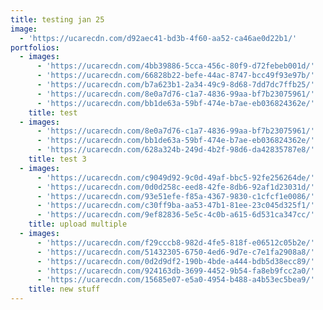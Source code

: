 ```yaml
---
title: testing jan 25
image:
  - 'https://ucarecdn.com/d92aec41-bd3b-4f60-aa52-ca46ae0d22b1/'
portfolios:
  - images:
      - 'https://ucarecdn.com/4bb39886-5cca-456c-80f9-d72febeb001d/'
      - 'https://ucarecdn.com/66828b22-befe-44ac-8747-bcc49f93e97b/'
      - 'https://ucarecdn.com/b7a623b1-2a34-49c9-8d68-7dd7dc7ffb25/'
      - 'https://ucarecdn.com/8e0a7d76-c1a7-4836-99aa-bf7b23075961/'
      - 'https://ucarecdn.com/bb1de63a-59bf-474e-b7ae-eb036824362e/'
    title: test
  - images:
      - 'https://ucarecdn.com/8e0a7d76-c1a7-4836-99aa-bf7b23075961/'
      - 'https://ucarecdn.com/bb1de63a-59bf-474e-b7ae-eb036824362e/'
      - 'https://ucarecdn.com/628a324b-249d-4b2f-98d6-da42835787e8/'
    title: test 3
  - images:
      - 'https://ucarecdn.com/c9049d92-9c0d-49af-bbc5-92fe256264de/'
      - 'https://ucarecdn.com/0d0d258c-eed8-42fe-8db6-92af1d23031d/'
      - 'https://ucarecdn.com/93e51efe-f85a-4367-9830-c1cfcf1e0086/'
      - 'https://ucarecdn.com/c30ff9ba-aa53-47b1-81ee-23c045d325f1/'
      - 'https://ucarecdn.com/9ef82836-5e5c-4c0b-a615-6d531ca347cc/'
    title: upload multiple
  - images:
      - 'https://ucarecdn.com/f29cccb8-982d-4fe5-818f-e06512c05b2e/'
      - 'https://ucarecdn.com/51432305-6750-4ed6-9d7e-c7e1fa2908a8/'
      - 'https://ucarecdn.com/0d2d9df2-190b-4bde-a444-bdb5d38ecc89/'
      - 'https://ucarecdn.com/924163db-3699-4452-9b54-fa8eb9fcc2a0/'
      - 'https://ucarecdn.com/15685e07-e5a0-4954-b488-a4b53ec5bea9/'
    title: new stuff
---
```


